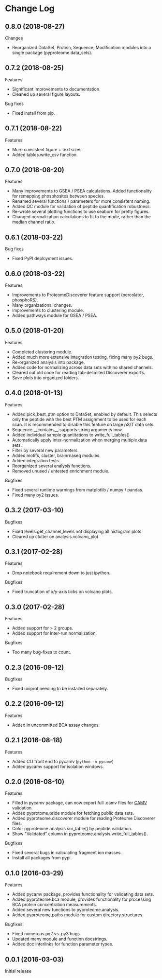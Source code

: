 # Change Log

## 0.8.0 (2018-08-27)

Changes

  - Reorganized DataSet, Protein, Sequence, Modification modules into a single
    package (pyproteome.data_sets).

## 0.7.2 (2018-08-25)

Features

  - Significant improvements to documentation.
  - Cleaned up several figure layouts.

Bug fixes

  - Fixed install from pip.

## 0.7.1 (2018-08-22)

Features

  - More consistent figure + text sizes.
  - Added tables.write_csv function.

## 0.7.0 (2018-08-20)

Features

  - Many improvements to GSEA / PSEA calculations. Added functionality for
    remapping phosphosites between species.
  - Renamed several functions / parameters for more consistent naming.
  - Added QC module for validation of peptide quantification robustness.
  - Re-wrote several plotting functions to use seaborn for pretty figures.
  - Changed normalization calculations to fit to the mode, rather than the
    median channel ratio.

## 0.6.1 (2018-03-22)

Bug fixes

  - Fixed PyPI deployment issues.

## 0.6.0 (2018-03-22)

Features

  - Improvements to ProteomeDiscoverer feature support (percolator, phosphoRS).
  - Many organizational changes.
  - Improvements to clustering module.
  - Added pathways module for GSEA / PSEA.

## 0.5.0 (2018-01-20)

Features

  - Completed clustering module.
  - Added much more extensive integration testing, fixing many py2 bugs.
  - Re-organized analysis into package.
  - Added code for normalizing across data sets with no shared channels.
  - Cleared out old code for reading tab-delimited Discoverer exports.
  - Save plots into organized folders.

## 0.4.0 (2018-01-13)

Features

  - Added pick_best_ptm option to DataSet, enabled by default. This selects
    only the peptide with the best PTM assignment to be used for each scan. It
    is recommended to disable this feature on large pS/T data sets.
  - Sequence.\_\_contains\_\_ supports string arguments now.
  - Added individual sample quantitations to write_full_tables()
  - Automatically apply inter-normalization when merging multiple data sets.
  - Filter by several new parameters.
  - Added motifs, cluster, brainrnaseq modules.
  - Added integration tests.
  - Reorganized several analysis functions.
  - Removed unused / untested enrichment module.

Bugfixes

  - Fixed several runtime warnings from matplotlib / numpy / pandas.
  - Fixed many py2 issues.

## 0.3.2 (2017-03-10)

Bugfixes

  - Fixed levels.get_channel_levels not displaying all histogram plots
  - Cleared up clutter on analysis.volcano_plot

## 0.3.1 (2017-02-28)

Features

  - Drop notebook requirement down to just ipython.

Bugfixes

  - Fixed truncation of x/y-axis ticks on volcano plots.

## 0.3.0 (2017-02-28)

Features

  - Added support for > 2 groups.
  - Added support for inter-run normalization.

Bugfixes

  - Too many bug-fixes to count.

## 0.2.3 (2016-09-12)

Bugfixes

  - Fixed uniprot needing to be installed separately.

## 0.2.2 (2016-09-12)

Features

  - Added in uncommitted BCA assay changes.

## 0.2.1 (2016-08-18)

Features

  - Added CLI front end to pycamv (`python -m pycamv`)
  - Added pycamv support for isolation windows.

## 0.2.0 (2016-08-10)

Features

  - Filled in pycamv package, can now export full .camv files for
    [CAMV](https://github.com/naderm/CAMV) validation.
  - Added pyprotome.pride module for fetching public data sets.
  - Added pyproteome.discoverer module for reading Proteome Discoverer files.
  - Color pyproteome.analysis.snr_table() by peptide validation.
  - Show "Validated" column in pyproteome.analysis.write_full_tables().

Bugfixes

  - Fixed several bugs in calculating fragment ion masses.
  - Install all packages from pypi.

## 0.1.0 (2016-03-29)

Features

  - Added pycamv package, provides functionality for validating data sets.
  - Added pyproteome.bca module, provides functionality for processing BCA
    protein concentration measurements.
  - Added several new functions to pyproteome.analysis.
  - Added pyproteome.paths module for custom directory structures.

Bugfixes:

  - Fixed numerous py2 vs. py3 bugs.
  - Updated many module and function docstrings.
  - Added doc interlinks for function parameter types.

## 0.0.1 (2016-03-03)

Initial release
